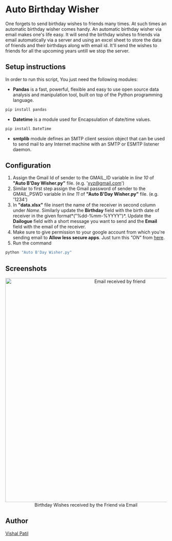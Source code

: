 # Auto Birthday Wisher

One forgets to send birthday wishes to friends many times. At such times an automatic birthday wisher comes handy. An automatic birthday wisher via email makes one's life easy. It will send the birthday wishes to friends via email automatically via a server and using an excel sheet to store the data of friends and their birthdays along with email id. It'll send the wishes to friends for all the upcoming years untill we stop the server.

## Setup instructions

In order to run this script, You just need the following modules:

- **Pandas** is a fast, powerful, flexible and easy to use open source data analysis and manipulation tool,
built on top of the Python programming language.
```bash
pip install pandas
```

- **Datetime** is a module used for Encapsulation of date/time values.
```bash
pip install DateTime
```

- **smtplib** module defines an SMTP client session object that can be used to send mail to any Internet machine with an SMTP or ESMTP listener daemon.

## Configuration
1. Assign the Gmail Id of sender to the GMAIL_ID variable in *line 10* of **"Auto B'Day Wisher.py"** file. (e.g. 'xyz@gmail.com')
2. Similar to first step assign the Gmail password of sender to the GMAIL_PSWD variable in *line 11* of **"Auto B'Day Wisher.py"** file. (e.g. '1234')
3. In **"data.xlsx"** file insert the name of the receiver in second column under *Name*. Similarly update the **Birthday** field with the birth date of receiver in the given format*("%dd-%mm-%YYYY")*. Update the **Dailogue** field with a short message you want to send and the **Email** field with the email of the receiver.
4. Make sure to give permission to your google account from which you're sending email to **Allow less secure apps**. Just turn this *"ON"* from [here](https://support.google.com/accounts/answer/6010255?hl=en#zippy=%2Cif-less-secure-app-access-is-off-for-your-account).
5. Run the command
```bash
python "Auto B'Day Wisher.py"
```

## Screenshots

<p align="center">
    <img src="https://raw.githubusercontent.com/SpecTEviL/Amazing-Python-Scripts/AutoBDayWisher-GSSoC'21%23623/Auto%20Birthday%20Wisher/emailReceived.jpg" height="700" alt="Email received by friend"/>
    <br>
    Birthday Wishes received by the Friend via Email  
</p>

## Author

[Vishal Patil](https://github.com/SpecTEviL)
